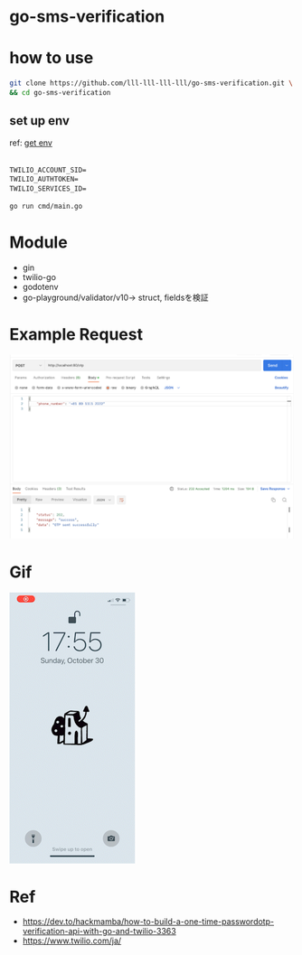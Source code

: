 # go-sms-verification

# how to use
```sh
git clone https://github.com/lll-lll-lll-lll/go-sms-verification.git \
&& cd go-sms-verification 

```
## set up env
ref: [get env](https://dev.to/hackmamba/how-to-build-a-one-time-passwordotp-verification-api-with-go-and-twilio-3363)
```txt

TWILIO_ACCOUNT_SID=
TWILIO_AUTHTOKEN=
TWILIO_SERVICES_ID=

```


```sh
go run cmd/main.go
```

# Module 
- gin
- twilio-go
- godotenv
- go-playground/validator/v10-> struct, fieldsを検証


# Example Request
![](./example.png)


# Gif

![](./RPReplay_Final1667120122_MP4_AdobeExpress.gif)


# Ref
- https://dev.to/hackmamba/how-to-build-a-one-time-passwordotp-verification-api-with-go-and-twilio-3363
- https://www.twilio.com/ja/

